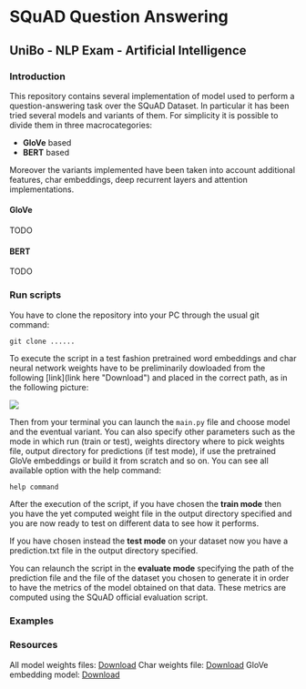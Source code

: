 # SQuAD Question Answering
## UniBo - NLP Exam - Artificial Intelligence

### Introduction
This repository contains several implementation of model used to perform a question-answering task over the SQuAD Dataset. In particular it has been tried several models and variants of them. For simplicity it is possible to divide them in three macrocategories:
- **GloVe** based
- **BERT** based

Moreover the variants implemented have been taken into account additional features, char embeddings, deep recurrent layers and attention implementations.

#### GloVe
TODO

#### BERT
TODO

### Run scripts
You have to clone the repository into your PC through the usual git command:

`git clone ......`

To execute the script in a test fashion pretrained word embeddings and char neural network weights have to be preliminarily dowloaded from the following [link](link here "Download") and placed in the correct path, as in the following picture:

![](https://pandao.github.io/editor.md/images/logos/editormd-logo-180x180.png)

Then from your terminal you can launch the `main.py` file and choose model and the eventual variant. You can also specify other parameters such as the mode in which run (train or test), weights directory where to pick weights file, output directory for predictions (if test mode), if use the pretrained GloVe embeddings or build it from scratch and so on. You can see all available option with the help command:

`help command`

After the execution of the script, if you have chosen the **train mode** then you have the yet computed weight file in the output directory specified and you are now ready to test on different data to see how it performs. 

If you have chosen instead the **test mode** on your dataset now you have a prediction.txt file in the output directory specified. 

You can relaunch the script in the **evaluate mode** specifying the path of the prediction file and the file of the dataset you chosen to generate it in order to have the metrics of the model obtained on that data. These metrics are computed using the SQuAD official evaluation script.

### Examples

### Resources
All model weights files: [Download]()
Char weights file: [Download]()
GloVe embedding model: [Download]()